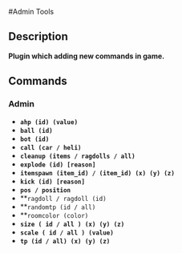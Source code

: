#Admin Tools
## Description
**Plugin which adding new commands in game.**
## Commands
### Admin
+ **``ahp (id) (value)``**  
+ **``ball (id)``**  
+ **``bot (id)``**  
+ **``call (car / heli)``**
+ **``cleanup (items / ragdolls / all)``**
+ **``explode (id) [reason]``**
+ **``itemspawn (item_id) / (item_id) (x) (y) (z)``**
+ **``kick (id) [reason]``**
+ **``pos / position``**
+ **``ragdoll / ragdoll (id)``
+ **``randomtp (id / all)``
+ **``roomcolor (color)``
+ **``size ( id / all ) (x) (y) (z)``**
+ **``scale ( id / all ) (value)``**
+ **``tp (id / all) (x) (y) (z)``**
